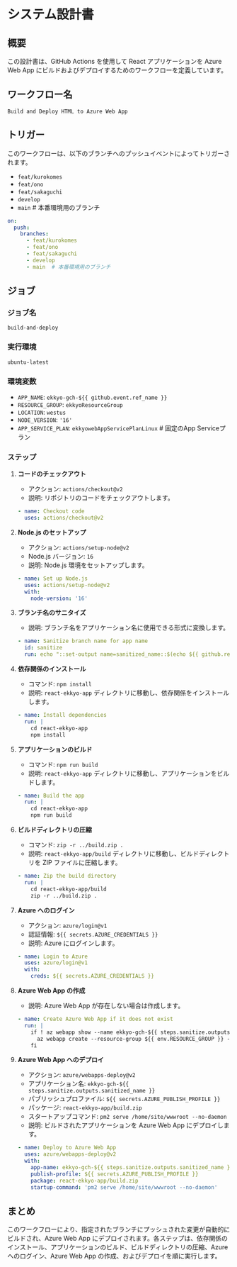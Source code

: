 # システム設計書

## 概要
この設計書は、GitHub Actions を使用して React アプリケーションを Azure Web App にビルドおよびデプロイするためのワークフローを定義しています。

## ワークフロー名
`Build and Deploy HTML to Azure Web App`

## トリガー
このワークフローは、以下のブランチへのプッシュイベントによってトリガーされます。
- `feat/kurokomes`
- `feat/ono`
- `feat/sakaguchi`
- `develop`
- `main`  # 本番環境用のブランチ

```yaml
on:
  push:
    branches:
      - feat/kurokomes
      - feat/ono
      - feat/sakaguchi
      - develop
      - main  # 本番環境用のブランチ
```

## ジョブ
### ジョブ名
`build-and-deploy`

### 実行環境
`ubuntu-latest`

### 環境変数
- `APP_NAME`: `ekkyo-gch-${{ github.event.ref_name }}`
- `RESOURCE_GROUP`: `ekkyoResourceGroup`
- `LOCATION`: `westus`
- `NODE_VERSION`: `'16'`
- `APP_SERVICE_PLAN`: `ekkyowebAppServicePlanLinux`  # 固定のApp Serviceプラン

### ステップ
1. **コードのチェックアウト**
    - アクション: `actions/checkout@v2`
    - 説明: リポジトリのコードをチェックアウトします。

    ```yaml
    - name: Checkout code
      uses: actions/checkout@v2
    ```

2. **Node.js のセットアップ**
    - アクション: `actions/setup-node@v2`
    - Node.js バージョン: `16`
    - 説明: Node.js 環境をセットアップします。

    ```yaml
    - name: Set up Node.js
      uses: actions/setup-node@v2
      with:
        node-version: '16'
    ```

3. **ブランチ名のサニタイズ**
    - 説明: ブランチ名をアプリケーション名に使用できる形式に変換します。

    ```yaml
    - name: Sanitize branch name for app name
      id: sanitize
      run: echo "::set-output name=sanitized_name::$(echo ${{ github.ref_name }} | tr '/' '-' | tr '_' '-')"
    ```

4. **依存関係のインストール**
    - コマンド: `npm install`
    - 説明: `react-ekkyo-app` ディレクトリに移動し、依存関係をインストールします。

    ```yaml
    - name: Install dependencies
      run: |
        cd react-ekkyo-app
        npm install
    ```

5. **アプリケーションのビルド**
    - コマンド: `npm run build`
    - 説明: `react-ekkyo-app` ディレクトリに移動し、アプリケーションをビルドします。

    ```yaml
    - name: Build the app
      run: |
        cd react-ekkyo-app
        npm run build
    ```

6. **ビルドディレクトリの圧縮**
    - コマンド: `zip -r ../build.zip .`
    - 説明: `react-ekkyo-app/build` ディレクトリに移動し、ビルドディレクトリを ZIP ファイルに圧縮します。

    ```yaml
    - name: Zip the build directory
      run: |
        cd react-ekkyo-app/build
        zip -r ../build.zip .
    ```

7. **Azure へのログイン**
    - アクション: `azure/login@v1`
    - 認証情報: `${{ secrets.AZURE_CREDENTIALS }}`
    - 説明: Azure にログインします。

    ```yaml
    - name: Login to Azure
      uses: azure/login@v1
      with:
        creds: ${{ secrets.AZURE_CREDENTIALS }}
    ```

8. **Azure Web App の作成**
    - 説明: Azure Web App が存在しない場合は作成します。

    ```yaml
    - name: Create Azure Web App if it does not exist
      run: |
        if ! az webapp show --name ekkyo-gch-${{ steps.sanitize.outputs.sanitized_name }} --resource-group ${{ env.RESOURCE_GROUP }}; then
          az webapp create --resource-group ${{ env.RESOURCE_GROUP }} --plan ${{ env.APP_SERVICE_PLAN }} --name ekkyo-gch-${{ steps.sanitize.outputs.sanitized_name }} --runtime "NODE|16-lts"
        fi
    ```

9. **Azure Web App へのデプロイ**
    - アクション: `azure/webapps-deploy@v2`
    - アプリケーション名: `ekkyo-gch-${{ steps.sanitize.outputs.sanitized_name }}`
    - パブリッシュプロファイル: `${{ secrets.AZURE_PUBLISH_PROFILE }}`
    - パッケージ: `react-ekkyo-app/build.zip`
    - スタートアップコマンド: `pm2 serve /home/site/wwwroot --no-daemon`
    - 説明: ビルドされたアプリケーションを Azure Web App にデプロイします。

    ```yaml
    - name: Deploy to Azure Web App
      uses: azure/webapps-deploy@v2
      with:
        app-name: ekkyo-gch-${{ steps.sanitize.outputs.sanitized_name }}
        publish-profile: ${{ secrets.AZURE_PUBLISH_PROFILE }}
        package: react-ekkyo-app/build.zip
        startup-command: 'pm2 serve /home/site/wwwroot --no-daemon'
    ```

## まとめ
このワークフローにより、指定されたブランチにプッシュされた変更が自動的にビルドされ、Azure Web App にデプロイされます。各ステップは、依存関係のインストール、アプリケーションのビルド、ビルドディレクトリの圧縮、Azure へのログイン、Azure Web App の作成、およびデプロイを順に実行します。